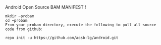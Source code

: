 Android Open Source BAM MANIFEST !

```
mkdir ~probam
cd ~probam
From your probam directory, execute the following to pull all source code from github:

repo init -u https://github.com/aosb-lg/android.git
```    

